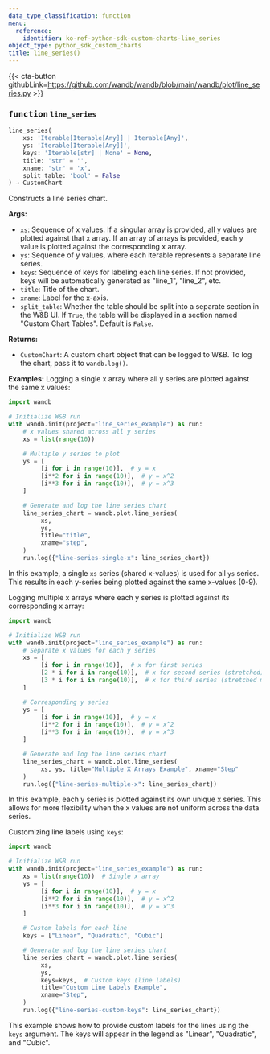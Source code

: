 ```yaml
---
data_type_classification: function
menu:
  reference:
    identifier: ko-ref-python-sdk-custom-charts-line_series
object_type: python_sdk_custom_charts
title: line_series()
---
```


{{< cta-button githubLink=https://github.com/wandb/wandb/blob/main/wandb/plot/line_series.py >}}




### <kbd>function</kbd> `line_series`

```python
line_series(
    xs: 'Iterable[Iterable[Any]] | Iterable[Any]',
    ys: 'Iterable[Iterable[Any]]',
    keys: 'Iterable[str] | None' = None,
    title: 'str' = '',
    xname: 'str' = 'x',
    split_table: 'bool' = False
) → CustomChart
```

Constructs a line series chart. 



**Args:**
 
 - `xs`:  Sequence of x values. If a singular  array is provided, all y values are plotted against that x array. If  an array of arrays is provided, each y value is plotted against the  corresponding x array. 
 - `ys`:  Sequence of y values, where each iterable represents  a separate line series. 
 - `keys`:  Sequence of keys for labeling each line series. If  not provided, keys will be automatically generated as "line_1",  "line_2", etc. 
 - `title`:  Title of the chart. 
 - `xname`:  Label for the x-axis. 
 - `split_table`:  Whether the table should be split into a separate section  in the W&B UI. If `True`, the table will be displayed in a section named  "Custom Chart Tables". Default is `False`. 



**Returns:**
 
 - `CustomChart`:  A custom chart object that can be logged to W&B. To log the  chart, pass it to `wandb.log()`. 



**Examples:**
 Logging a single x array where all y series are plotted against the same x values: 

```python
import wandb

# Initialize W&B run
with wandb.init(project="line_series_example") as run:
    # x values shared across all y series
    xs = list(range(10))

    # Multiple y series to plot
    ys = [
         [i for i in range(10)],  # y = x
         [i**2 for i in range(10)],  # y = x^2
         [i**3 for i in range(10)],  # y = x^3
    ]

    # Generate and log the line series chart
    line_series_chart = wandb.plot.line_series(
         xs,
         ys,
         title="title",
         xname="step",
    )
    run.log({"line-series-single-x": line_series_chart})
``` 

In this example, a single `xs` series (shared x-values) is used for all `ys` series. This results in each y-series being plotted against the same x-values (0-9). 

Logging multiple x arrays where each y series is plotted against its corresponding x array: 

```python
import wandb

# Initialize W&B run
with wandb.init(project="line_series_example") as run:
    # Separate x values for each y series
    xs = [
         [i for i in range(10)],  # x for first series
         [2 * i for i in range(10)],  # x for second series (stretched)
         [3 * i for i in range(10)],  # x for third series (stretched more)
    ]

    # Corresponding y series
    ys = [
         [i for i in range(10)],  # y = x
         [i**2 for i in range(10)],  # y = x^2
         [i**3 for i in range(10)],  # y = x^3
    ]

    # Generate and log the line series chart
    line_series_chart = wandb.plot.line_series(
         xs, ys, title="Multiple X Arrays Example", xname="Step"
    )
    run.log({"line-series-multiple-x": line_series_chart})
``` 

In this example, each y series is plotted against its own unique x series. This allows for more flexibility when the x values are not uniform across the data series. 

Customizing line labels using `keys`: 

```python
import wandb

# Initialize W&B run
with wandb.init(project="line_series_example") as run:
    xs = list(range(10))  # Single x array
    ys = [
         [i for i in range(10)],  # y = x
         [i**2 for i in range(10)],  # y = x^2
         [i**3 for i in range(10)],  # y = x^3
    ]

    # Custom labels for each line
    keys = ["Linear", "Quadratic", "Cubic"]

    # Generate and log the line series chart
    line_series_chart = wandb.plot.line_series(
         xs,
         ys,
         keys=keys,  # Custom keys (line labels)
         title="Custom Line Labels Example",
         xname="Step",
    )
    run.log({"line-series-custom-keys": line_series_chart})
``` 

This example shows how to provide custom labels for the lines using the `keys` argument. The keys will appear in the legend as "Linear", "Quadratic", and "Cubic".